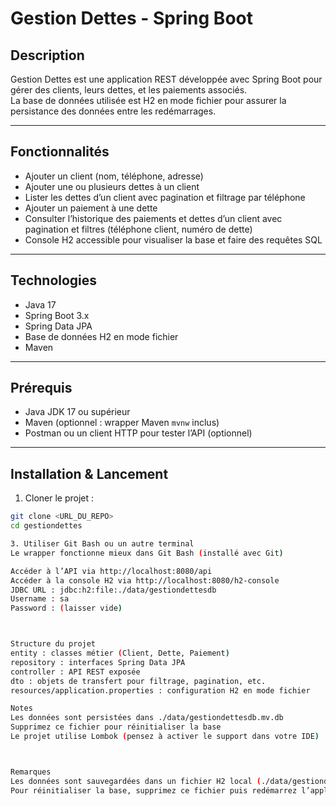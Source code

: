 # Gestion Dettes - Spring Boot

## Description

Gestion Dettes est une application REST développée avec Spring Boot pour gérer des clients, leurs dettes, et les paiements associés.  
La base de données utilisée est H2 en mode fichier pour assurer la persistance des données entre les redémarrages.

---

## Fonctionnalités

- Ajouter un client (nom, téléphone, adresse)  
- Ajouter une ou plusieurs dettes à un client  
- Lister les dettes d’un client avec pagination et filtrage par téléphone  
- Ajouter un paiement à une dette  
- Consulter l’historique des paiements et dettes d’un client avec pagination et filtres (téléphone client, numéro de dette)  
- Console H2 accessible pour visualiser la base et faire des requêtes SQL

---

## Technologies

- Java 17  
- Spring Boot 3.x  
- Spring Data JPA  
- Base de données H2 en mode fichier  
- Maven

---

## Prérequis

- Java JDK 17 ou supérieur  
- Maven (optionnel : wrapper Maven `mvnw` inclus)  
- Postman ou un client HTTP pour tester l’API (optionnel)

---

## Installation & Lancement

1. Cloner le projet :

```bash
git clone <URL_DU_REPO>
cd gestiondettes

3. Utiliser Git Bash ou un autre terminal
Le wrapper fonctionne mieux dans Git Bash (installé avec Git)

Accéder à l’API via http://localhost:8080/api
Accéder à la console H2 via http://localhost:8080/h2-console
JDBC URL : jdbc:h2:file:./data/gestiondettesdb
Username : sa
Password : (laisser vide)



Structure du projet
entity : classes métier (Client, Dette, Paiement)
repository : interfaces Spring Data JPA
controller : API REST exposée
dto : objets de transfert pour filtrage, pagination, etc.
resources/application.properties : configuration H2 en mode fichier

Notes
Les données sont persistées dans ./data/gestiondettesdb.mv.db
Supprimez ce fichier pour réinitialiser la base
Le projet utilise Lombok (pensez à activer le support dans votre IDE)



Remarques
Les données sont sauvegardées dans un fichier H2 local (./data/gestiondettesdb.mv.db)
Pour réinitialiser la base, supprimez ce fichier puis redémarrez l’application.
